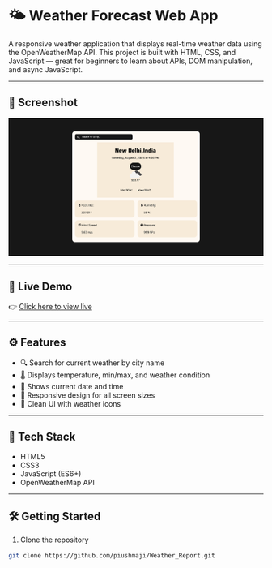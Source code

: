 # 🌤️ Weather Forecast Web App

A responsive weather application that displays real-time weather data using the OpenWeatherMap API. This project is built with HTML, CSS, and JavaScript — great for beginners to learn about APIs, DOM manipulation, and async JavaScript.

---

## 📸 Screenshot

![Screenshot](ScreenShot.png)

---

## 🚀 Live Demo

👉 [Click here to view live](https://piushmaji.github.io/Weather_Report)

---

## ⚙️ Features

- 🔍 Search for current weather by city name
- 🌡️ Displays temperature, min/max, and weather condition
- 📅 Shows current date and time
- 📱 Responsive design for all screen sizes
- 🌈 Clean UI with weather icons

---

## 🧰 Tech Stack

- HTML5
- CSS3
- JavaScript (ES6+)
- OpenWeatherMap API

---

## 🛠️ Getting Started

1. Clone the repository
```bash
git clone https://github.com/piushmaji/Weather_Report.git

